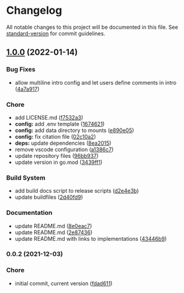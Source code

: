 # Changelog

All notable changes to this project will be documented in this file. See [standard-version](https://github.com/conventional-changelog/standard-version) for commit guidelines.

## [1.0.0](https://github.com/dnb-org/dnb-hugo-security/compare/v0.0.2...v1.0.0) (2022-01-14)


### Bug Fixes

* allow multiline intro config and let users define comments in intro ([4a7a917](https://github.com/dnb-org/dnb-hugo-security/commit/4a7a917cc6862b5026183861c7742be16687c899))


### Chore

* add LICENSE.md ([f7532a3](https://github.com/dnb-org/dnb-hugo-security/commit/f7532a35f979578b7ce7522e60554a081c97e08b))
* **config:** add .env template ([1674621](https://github.com/dnb-org/dnb-hugo-security/commit/16746211c2559440a33ef1d044fbebfe2e7e0745))
* **config:** add data directory to mounts ([e890e05](https://github.com/dnb-org/dnb-hugo-security/commit/e890e05aafbac06fae765e1e1b3f0d72890463c8))
* **config:** fix citation file ([02c10a2](https://github.com/dnb-org/dnb-hugo-security/commit/02c10a2acc573650482290b479acd0647d1d3d95))
* **deps:** update dependencies ([8ea2015](https://github.com/dnb-org/dnb-hugo-security/commit/8ea2015e5b3df42a9c25758fd9163ee621e9fbd1))
* remove vscode configuration ([a1386c7](https://github.com/dnb-org/dnb-hugo-security/commit/a1386c739de8ae1b9a85bf70fc9039f308859e22))
* update repository files ([96bb937](https://github.com/dnb-org/dnb-hugo-security/commit/96bb9371dec57618df741de71abb3c33d432f4d6))
* update version in go.mod ([3439ff1](https://github.com/dnb-org/dnb-hugo-security/commit/3439ff17d898c682d171da2d3e9e7529c207e834))


### Build System

* add build docs script to release scripts ([d2e4e3b](https://github.com/dnb-org/dnb-hugo-security/commit/d2e4e3bd084d5659e52ae8b9039adabd0e5af265))
* update buildfiles ([2d40fd9](https://github.com/dnb-org/dnb-hugo-security/commit/2d40fd9ffb3c9335aa5788bea6355c702f79842c))


### Documentation

* update README.md ([8e0eac7](https://github.com/dnb-org/dnb-hugo-security/commit/8e0eac74793546e804399bd17bb69d295b8014a6))
* update README.md ([2e87436](https://github.com/dnb-org/dnb-hugo-security/commit/2e8743676d756aa456b1581f9cab4619e5c9060b))
* update README.md with links to implementations ([43446b9](https://github.com/dnb-org/dnb-hugo-security/commit/43446b9c467b8224b80d0b61138ec39820ed7134))

### 0.0.2 (2021-12-03)


### Chore

* initial commit, current version ([fdad611](https://github.com/dnb-org/dnb-hugo-security/commit/fdad611539f226b34a749676c8a3a58afa8fa93c))
